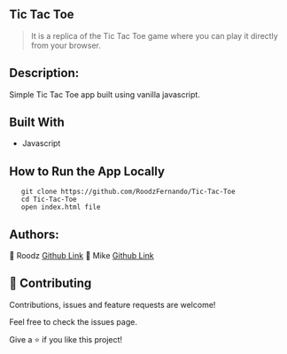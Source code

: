 ## Tic Tac Toe
> It is a replica of the Tic Tac Toe game where you can play it directly from your browser.

## Description:

 Simple Tic Tac Toe app built using vanilla javascript.

## Built With
- Javascript

## How to Run the App Locally
```
   git clone https://github.com/RoodzFernando/Tic-Tac-Toe
   cd Tic-Tac-Toe
   open index.html file

```

## Authors:
👤 Roodz
[Github Link](https://github.com/RoodzFernando)
👤 Mike
[Github  Link](https://github.com/MarvellousUbani)

## 🤝 Contributing
Contributions, issues and feature requests are welcome!

Feel free to check the issues page.


Give a ⭐️ if you like this project!